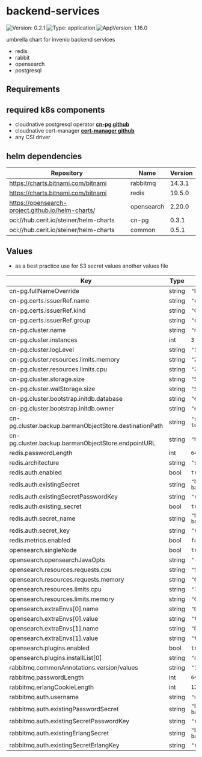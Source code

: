 # backend-services

![Version: 0.2.1](https://img.shields.io/badge/Version-0.2.1-informational?style=flat-square) ![Type: application](https://img.shields.io/badge/Type-application-informational?style=flat-square) ![AppVersion: 1.16.0](https://img.shields.io/badge/AppVersion-1.16.0-informational?style=flat-square)

umbrella chart for invenio backend services
  * redis
  * rabbit
  * opensearch
  * postgresql

## Requirements

## required k8s components

* cloudnative postgresql operator **[cn-pg github](https://github.com/cloudnative-pg/cloudnative-pg)**
* cloudnative cert-manager **[cert-manager github](https://github.com/cert-manager/cert-manager)**
* any CSI driver

## helm dependencies

| Repository | Name | Version |
|------------|------|---------|
| https://charts.bitnami.com/bitnami | rabbitmq | 14.3.1 |
| https://charts.bitnami.com/bitnami | redis | 19.5.0 |
| https://opensearch-project.github.io/helm-charts/ | opensearch | 2.20.0 |
| oci://hub.cerit.io/steiner/helm-charts | cn-pg | 0.3.1 |
| oci://hub.cerit.io/steiner/helm-charts | common | 0.5.1 |

## Values

* as a best practice use for S3 secret values another values file

| Key | Type | Default | Description |
|-----|------|---------|-------------|
| cn-pg.fullNameOverride | string | `"bagr"` |  |
| cn-pg.certs.issuerRef.name | string | `"ca-cluster-issuer"` |  |
| cn-pg.certs.issuerRef.kind | string | `"ClusterIssuer"` |  |
| cn-pg.certs.issuerRef.group | string | `"cert-manager.io"` |  |
| cn-pg.cluster.name | string | `"nma"` |  |
| cn-pg.cluster.instances | int | `3` |  |
| cn-pg.cluster.logLevel | string | `"info"` |  |
| cn-pg.cluster.resources.limits.memory | string | `"2048Mi"` |  |
| cn-pg.cluster.resources.limits.cpu | string | `"2.0"` |  |
| cn-pg.cluster.storage.size | string | `"50Gi"` |  |
| cn-pg.cluster.walStorage.size | string | `"50Gi"` |  |
| cn-pg.cluster.bootstrap.initdb.database | string | `"eosccz_repo_nma_test"` |  |
| cn-pg.cluster.bootstrap.initdb.owner | string | `"eosccz_repo_nma_test"` |  |
| cn-pg.cluster.backup.barmanObjectStore.destinationPath | string | `"s3://test/backup/cn-pg-testing-nma/"` |  |
| cn-pg.cluster.backup.barmanObjectStore.endpointURL | string | `"https://s3.be.du.cesnet.cz"` |  |
| redis.passwordLength | int | `64` |  |
| redis.architecture | string | `"standalone"` |  |
| redis.auth.enabled | bool | `true` |  |
| redis.auth.existingSecret | string | `"blabla-bleble-neco-neco-backend-services-redis"` |  |
| redis.auth.existingSecretPasswordKey | string | `"redisPassword"` |  |
| redis.auth.existing_secret | bool | `true` |  |
| redis.auth.secret_name | string | `"blabla-bleble-neco-neco-backend-services-redis"` |  |
| redis.auth.secret_key | string | `"redisPassword"` |  |
| redis.metrics.enabled | bool | `false` |  |
| opensearch.singleNode | bool | `true` |  |
| opensearch.opensearchJavaOpts | string | `"-Xmx4096M -Xms4096M"` |  |
| opensearch.resources.requests.cpu | string | `"500m"` |  |
| opensearch.resources.requests.memory | string | `"6Gi"` |  |
| opensearch.resources.limits.cpu | string | `"1500m"` |  |
| opensearch.resources.limits.memory | string | `"6Gi"` |  |
| opensearch.extraEnvs[0].name | string | `"DISABLE_INSTALL_DEMO_CONFIG"` |  |
| opensearch.extraEnvs[0].value | string | `"true"` |  |
| opensearch.extraEnvs[1].name | string | `"DISABLE_SECURITY_PLUGIN"` |  |
| opensearch.extraEnvs[1].value | string | `"true"` |  |
| opensearch.plugins.enabled | bool | `true` |  |
| opensearch.plugins.installList[0] | string | `"analysis-icu"` |  |
| rabbitmq.commonAnnotations.version/values | string | `"1.0.0"` |  |
| rabbitmq.passwordLength | int | `64` |  |
| rabbitmq.erlangCookieLength | int | `128` |  |
| rabbitmq.auth.username | string | `"user"` |  |
| rabbitmq.auth.existingPasswordSecret | string | `"blabla-bleble-neco-neco-backend-services-rabbitmq"` |  |
| rabbitmq.auth.existingSecretPasswordKey | string | `"rabbitmqPassword"` |  |
| rabbitmq.auth.existingErlangSecret | string | `"blabla-bleble-neco-neco-backend-services-rabbitmq"` |  |
| rabbitmq.auth.existingSecretErlangKey | string | `"rabbitmqErlangCookie"` |  |


